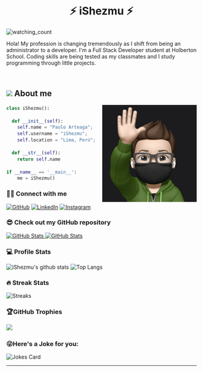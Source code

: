 <h1 align="center">
  <b> ⚡ iShezmu ⚡ </b>
</h1>

<p align="left"> 
<img src="https://komarev.com/ghpvc/?username=iShezmu&color=brightgreen" alt="watching_count" />
 </p>
 
Hola! My profession is changing tremendously as I shift from being an administrator to a developer. I'm a Full Stack Developer student at Holberton School. Coding skills are being tested as my classmates and I study programming through little projects.

<br>

## <picture><img src = "https://github.com/7oSkaaa/7oSkaaa/blob/main/Images/about_me.gif?raw=true" width = 50px></picture> About me 

<picture> <img align="right" src="https://github.com/iShezmu/iShezmu/blob/main/IMG_6965.PNG" width = 250px></picture>

```python
class iShezmu():
    
  def __init__(self):
    self.name = "Paulo Arteaga";
    self.username = "iShezmu";
    self.location = "Lima, Perú";
  
  def __str__(self):
    return self.name

if __name__ == '__main__':
    me = iShezmu()
```

### 🤝🏻 Connect with me
<p align="left">
	<a href="https://github.com/iShezmu"><img src="https://img.shields.io/badge/github-%23181717.svg?style=plastic&logo=github&logoColor=white" alt="GitHub"/></a>
	<a href="https://www.linkedin.com/in/pauloarteaga/"><img src="https://img.shields.io/badge/linkedin-%230A66C2.svg?style=plastic&logo=linkedin&logoColor=white" alt="LinkedIn"/></a>
	<a href="https://www.instagram.com/pauloarteaga_/"><img src="https://img.shields.io/badge/instagram-%23E4405F.svg?style=plastic&logo=instagram&logoColor=white" alt="Instagram"/></a>
	
</p>

### 😎 Check out my GitHub repository

<div>
  <p>
    <a href="https://github.com/iShezmu/holbertonschool-shell.git">
      <img src="https://github-readme-stats.vercel.app/api/pin/?username=iShezmu&repo=holbertonschool-shell" alt="GitHub Stats" />
    </a>
    <a href="https://github.com/iShezmu/holbertonschool-low_level_programming.git">
      <img src="https://github-readme-stats.vercel.app/api/pin/?username=iShezmu&repo=holbertonschool-low_level_programming" alt="GitHub Stats" />
    </a>
  </p>
</div>

### 💻 Profile Stats
![iShezmu's github stats](https://github-readme-stats.vercel.app/api?username=iShezmu&show_icons=true&title_color=ffc857&icon_color=8ac926&text_color=daf7dc&bg_color=151515&hide=["stars"])
![Top Langs](https://github-readme-stats.vercel.app/api/top-langs/?username=iShezmu&layout=compact&text_color=daf7dc&bg_color=151515)

### 🔥 Streak Stats
![Streaks](https://github-readme-streak-stats.herokuapp.com/?user=iShezmu&theme=gruvbox&hide_border=true)

### 🏆GitHub Trophies
![](https://github-profile-trophy.vercel.app/?username=iShezmutheme=gruvbox&no-frame=false&no-bg=false&margin-w=4)



### 😜Here's a Joke for you:
<img src="https://readme-jokes.vercel.app/api" alt="Jokes Card" />

------
